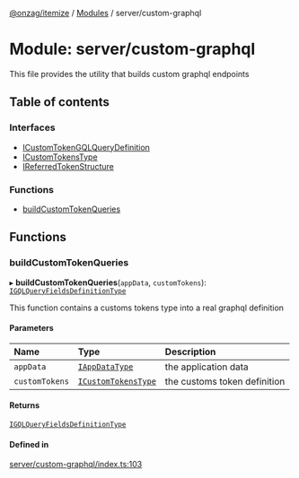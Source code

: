 [@onzag/itemize](../README.md) / [Modules](../modules.md) / server/custom-graphql

# Module: server/custom-graphql

This file provides the utility that builds custom graphql endpoints

## Table of contents

### Interfaces

- [ICustomTokenGQLQueryDefinition](../interfaces/server_custom_graphql.ICustomTokenGQLQueryDefinition.md)
- [ICustomTokensType](../interfaces/server_custom_graphql.ICustomTokensType.md)
- [IReferredTokenStructure](../interfaces/server_custom_graphql.IReferredTokenStructure.md)

### Functions

- [buildCustomTokenQueries](server_custom_graphql.md#buildcustomtokenqueries)

## Functions

### buildCustomTokenQueries

▸ **buildCustomTokenQueries**(`appData`, `customTokens`): [`IGQLQueryFieldsDefinitionType`](../interfaces/base_Root_gql.IGQLQueryFieldsDefinitionType.md)

This function contains a customs tokens type into a real
graphql definition

#### Parameters

| Name | Type | Description |
| :------ | :------ | :------ |
| `appData` | [`IAppDataType`](../interfaces/server.IAppDataType.md) | the application data |
| `customTokens` | [`ICustomTokensType`](../interfaces/server_custom_graphql.ICustomTokensType.md) | the customs token definition |

#### Returns

[`IGQLQueryFieldsDefinitionType`](../interfaces/base_Root_gql.IGQLQueryFieldsDefinitionType.md)

#### Defined in

[server/custom-graphql/index.ts:103](https://github.com/onzag/itemize/blob/a24376ed/server/custom-graphql/index.ts#L103)
